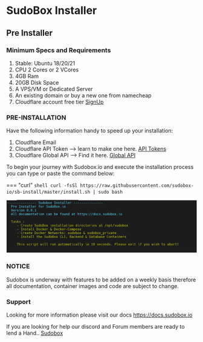 # SudoBox Installer

##  Pre Installer

### Minimum Specs and Requirements
<ol>
<li>Stable: Ubuntu 18/20/21</li>
<li>CPU 2 Cores or 2 VCores</li>
<li>4GB Ram</li>
<li>20GB Disk Space</li>
<li>A VPS/VM or Dedicated Server</li>
<li>An existing domain or buy a new one from namecheap</li>
<li>Cloudflare account free tier <a href=https://www.cloudflare.com/en-gb/plans/free/>SignUp</a></li>
</ol>

### PRE-INSTALLATION 

Have the following information handy to speed up your installation: 

<ol>
<li>Cloudflare Email</li>
<li>Cloudflare API Token --> learn to make one here. <a href=https://developers.cloudflare.com/api/tokens/create//>API Tokens</a></li>
<li>Cloudflare Global API --> Find it here. <a href=https://developers.cloudflare.com/api/keys/#view-your-api-key/>Global API</a></li>
</ol>

To begin your journey with Sudobox.io and execute the installation process you can type or paste the command below:

=== "curl"
    ``` shell
    curl -fsSl https://raw.githubusercontent.com/sudobox-io/sb-install/master/install.sh | sudo bash
    ```

![SudoBox Preinstaller!](./sb-installer.png "SB-preinstaller")

### NOTICE 
Sudobox is underway with features to be added on a weekly basis therefore all documentation, container images and code are subject to change. 

### Support 
Looking for more information please visit our docs <a href="https://docs.sudobox.io">https://docs.sudobox.io</a>

If you are looking for help our discord and Forum members are ready to lend a Hand..  <a href="https://sudobox.io">Sudobox</a>
